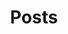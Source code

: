 ---
title: 'Posts'
layout: 'layouts/blog.html'
pagination:
  data: collections.postsByYear
  size: 365
permalink: 'blog{% if pagination.pageNumber > 0 %}/page/{{ pagination.pageNumber }}{% endif %}/index.html'
paginationPrevText: 'Prev'
paginationNextText: 'Next'
paginationAnchor: ''
metaDesc: 'Sammy McKay''s development blog.'
---